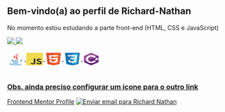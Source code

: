## Bem-vindo(a) ao perfil de Richard-Nathan

<p> No momento estou estudando a parte front-end (HTML, CSS e JavaScript) <br>
</p>

 <div>
   <a href="https://github.com/Richard-Nathan">
   <img height="180em" src="https://github-readme-stats.vercel.app/api?username=Richard-Nth&show_icons=true&theme=tokyonight&include_all_commits=true&count_private=true"/>
   <img height="180em" src="https://github-readme-stats.vercel.app/api/top-langs/?username=Richard-Nth&layout=compact&langs_count=6&theme=tokyonight"/>
</div>
    
<div style="display: inline_block"><br>
  <img align="center" alt="Java" height="30" width="40" src="https://raw.githubusercontent.com/devicons/devicon/master/icons/java/java-original.svg">
  <img align="center" alt="JavaScript" height="30" width="40" src="https://raw.githubusercontent.com/devicons/devicon/master/icons/javascript/javascript-original.svg">
  <img align="center" alt="HTML" height="30" width="40" src="https://raw.githubusercontent.com/devicons/devicon/master/icons/html5/html5-original.svg">
  <img align="center" alt="CSS" height="30" width="40" src="https://raw.githubusercontent.com/devicons/devicon/master/icons/css3/css3-original.svg">
  <img align="center" alt="C#" height="30" width="40" src="https://raw.githubusercontent.com/devicons/devicon/master/icons/csharp/csharp-original.svg">
</div>
 
<br>
 
### Obs. ainda preciso configurar um ícone para o outro link
 
<div> 
<a href = "https://www.frontendmentor.io/profile/Richard-Nth" target="_blank" title="Link para o perfil do Frontend Mentor(dica: abra em uma nova guia clicando com o botão direito do mouse">Frontend Mentor Profile</a>
  <a href = "mailto:richardnathannunes@gmail.com"><img src="https://img.shields.io/badge/-Gmail-%23333?style=for-the-badge&logo=gmail&logoColor=white" target="_blank" title="Enviar email para Richard Nathan"></a>
</div>
